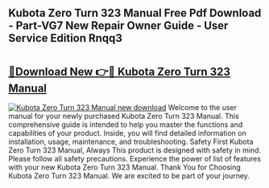 ## Kubota Zero Turn 323 Manual Free Pdf Download - Part-VG7 New Repair Owner Guide - User Service Edition Rnqq3

# <h2><a href="http://bc63291.oget.top/?id=Kubota+Zero+Turn+323+Manual">🔗Download New 👉🔴 Kubota Zero Turn 323 Manual</a></h2>

[![Kubota Zero Turn 323 Manual new download](https://i.imgur.com/5g1atiW.png)](http://bc63291.oget.top/?id=Kubota+Zero+Turn+323+Manual)
Welcome to the user manual for your newly purchased Kubota Zero Turn 323 Manual. This comprehensive guide is intended to help you master the functions and capabilities of your product. Inside, you will find detailed information on installation, usage, maintenance, and troubleshooting. Safety First Kubota Zero Turn 323 Manual, Always This product is designed with safety in mind. Please follow all safety precautions. Experience the power of list of features with your new Kubota Zero Turn 323 Manual. Thank You for Choosing Kubota Zero Turn 323 Manual. We are excited to be part of your journey.
